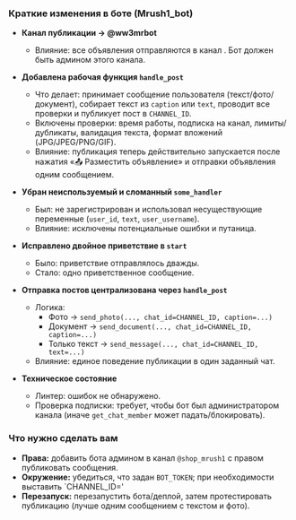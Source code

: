 ### Краткие изменения в боте (Mrush1_bot)

- **Канал публикации → @ww3mrbot**
  - Влияние: все объявления отправляются в канал . Бот должен быть админом этого канала.

- **Добавлена рабочая функция `handle_post`**
  - Что делает: принимает сообщение пользователя (текст/фото/документ), собирает текст из `caption` или `text`, проводит все проверки и публикует пост в `CHANNEL_ID`.
  - Включены проверки: время работы, подписка на канал, лимиты/дубликаты, валидация текста, формат вложений (JPG/JPEG/PNG/GIF).
  - Влияние: публикация теперь действительно запускается после нажатия «📤 Разместить объявление» и отправки объявления одним сообщением.

- **Убран неиспользуемый и сломанный `some_handler`**
  - Был: не зарегистрирован и использовал несуществующие переменные (`user_id`, `text`, `user_username`).
  - Влияние: исключены потенциальные ошибки и путаница.

- **Исправлено двойное приветствие в `start`**
  - Было: приветствие отправлялось дважды.
  - Стало: одно приветственное сообщение.

- **Отправка постов централизована через `handle_post`**
  - Логика:
    - Фото → `send_photo(..., chat_id=CHANNEL_ID, caption=...)`
    - Документ → `send_document(..., chat_id=CHANNEL_ID, caption=...)`
    - Только текст → `send_message(..., chat_id=CHANNEL_ID, text=...)`
  - Влияние: единое поведение публикации в один заданный чат.

- **Техническое состояние**
  - Линтер: ошибок не обнаружено.
  - Проверка подписки: требует, чтобы бот был администратором канала (иначе `get_chat_member` может падать/блокировать).

### Что нужно сделать вам

- **Права:** добавить бота админом в канал `@shop_mrush1` с правом публиковать сообщения.
- **Окружение:** убедиться, что задан `BOT_TOKEN`; при необходимости выставить `CHANNEL_ID='
- **Перезапуск:** перезапустить бота/деплой, затем протестировать публикацию (лучше одним сообщением с текстом и фото).


